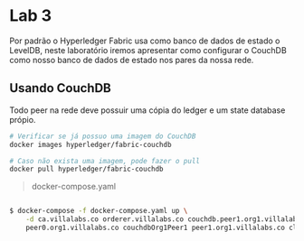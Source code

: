 # Lab 3
Por padrão o Hyperledger Fabric usa como banco de dados de estado o LevelDB, neste laboratório iremos apresentar como configurar o CouchDB como nosso banco de dados de estado nos pares da nossa rede.

## Usando CouchDB
Todo peer na rede deve possuir uma cópia do ledger e um state database própio.

~~~sh
# Verificar se já possuo uma imagem do CouchDB
docker images hyperledger/fabric-couchdb

# Caso não exista uma imagem, pode fazer o pull 
docker pull hyperledger/fabric-couchdb
~~~

> docker-compose.yaml

~~~txt
~~~

~~~sh
$ docker-compose -f docker-compose.yaml up \
    -d ca.villalabs.co orderer.villalabs.co couchdb.peer1.org1.villalabs.co \
    peer0.org1.villalabs.co couchdbOrg1Peer1 peer1.org1.villalabs.co cli
~~~